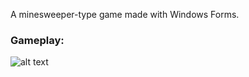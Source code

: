 A minesweeper-type game made with Windows Forms.

### Gameplay: 

![alt text](https://github.com/inTheOctagon/minesweeper-wfa/assets/93601245/855d3a5c-2e51-4de8-b99b-392d30e92e3f "Gameplay")
